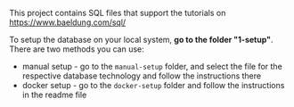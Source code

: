 This project contains SQL files that support the tutorials on https://www.baeldung.com/sql/ 

To setup the database on your local system, **go to the folder "1-setup"**. There are two methods you can use:
- manual setup - go to the `manual-setup` folder, and select the file for the respective database technology and follow the instructions there
- docker setup - go to the `docker-setup` folder and follow the instructions in the readme file

